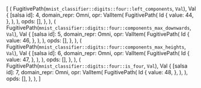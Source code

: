 [
    (
        FugitivePath(`mnist_classifier::digits::four::left_components`, `Val`),
        Val {
            [salsa id]: 4,
            domain_repr: Omni,
            opr: ValItem(
                FugitivePath(
                    Id {
                        value: 44,
                    },
                ),
            ),
            opds: [],
        },
    ),
    (
        FugitivePath(`mnist_classifier::digits::four::components_max_downwards`, `Val`),
        Val {
            [salsa id]: 5,
            domain_repr: Omni,
            opr: ValItem(
                FugitivePath(
                    Id {
                        value: 46,
                    },
                ),
            ),
            opds: [],
        },
    ),
    (
        FugitivePath(`mnist_classifier::digits::four::components_max_heights`, `Val`),
        Val {
            [salsa id]: 6,
            domain_repr: Omni,
            opr: ValItem(
                FugitivePath(
                    Id {
                        value: 47,
                    },
                ),
            ),
            opds: [],
        },
    ),
    (
        FugitivePath(`mnist_classifier::digits::four::is_four`, `Val`),
        Val {
            [salsa id]: 7,
            domain_repr: Omni,
            opr: ValItem(
                FugitivePath(
                    Id {
                        value: 48,
                    },
                ),
            ),
            opds: [],
        },
    ),
]